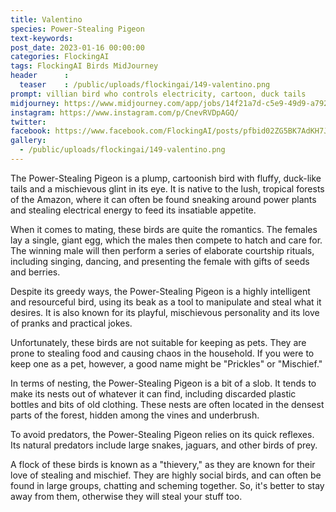 ```yaml
---
title: Valentino
species: Power-Stealing Pigeon
text-keywords: 
post_date: 2023-01-16 00:00:00
categories: FlockingAI
tags: FlockingAI Birds MidJourney 
header      :
  teaser    : /public/uploads/flockingai/149-valentino.png
prompt: villian bird who controls electricity, cartoon, duck tails
midjourney: https://www.midjourney.com/app/jobs/14f21a7d-c5e9-49d9-a792-2bf680b1921b
instagram: https://www.instagram.com/p/CnevRVDpAGQ/
twitter: 
facebook: https://www.facebook.com/FlockingAI/posts/pfbid02ZG5BK7AdKH7JARvMeQeEczATsEMJ3vHHqhMxvtm7wo44Y8pW286jJfVNZrWWhbVgl
gallery: 
  - /public/uploads/flockingai/149-valentino.png
---
```


The Power-Stealing Pigeon is a plump, cartoonish bird with fluffy, duck-like tails and a mischievous glint in its eye. It is native to the lush, tropical forests of the Amazon, where it can often be found sneaking around power plants and stealing electrical energy to feed its insatiable appetite.

When it comes to mating, these birds are quite the romantics. The females lay a single, giant egg, which the males then compete to hatch and care for. The winning male will then perform a series of elaborate courtship rituals, including singing, dancing, and presenting the female with gifts of seeds and berries.

Despite its greedy ways, the Power-Stealing Pigeon is a highly intelligent and resourceful bird, using its beak as a tool to manipulate and steal what it desires. It is also known for its playful, mischievous personality and its love of pranks and practical jokes.

Unfortunately, these birds are not suitable for keeping as pets. They are prone to stealing food and causing chaos in the household. If you were to keep one as a pet, however, a good name might be "Prickles" or "Mischief."

In terms of nesting, the Power-Stealing Pigeon is a bit of a slob. It tends to make its nests out of whatever it can find, including discarded plastic bottles and bits of old clothing. These nests are often located in the densest parts of the forest, hidden among the vines and underbrush.

To avoid predators, the Power-Stealing Pigeon relies on its quick reflexes. Its natural predators include large snakes, jaguars, and other birds of prey.

A flock of these birds is known as a "thievery," as they are known for their love of stealing and mischief. They are highly social birds, and can often be found in large groups, chatting and scheming together. So, it's better to stay away from them, otherwise they will steal your stuff too.
